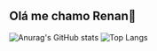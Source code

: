 ## Olá me chamo Renan👋


![Anurag's GitHub stats](https://github-readme-stats.vercel.app/api?username=RenanSsilva1&show_icons=true&theme=midnight-purple)
![Top Langs](https://github-readme-stats.vercel.app/api/top-langs/?username=RenanSsilva1&hide_progress=true)


